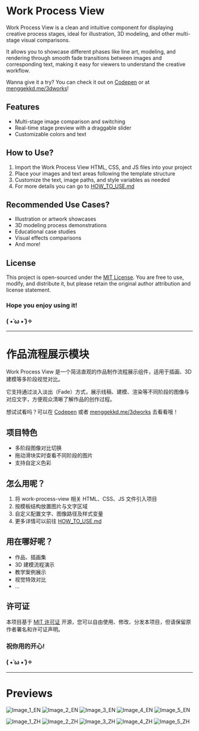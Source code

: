# Work Process View

Work Process View is a clean and intuitive component for displaying creative process stages, ideal for illustration, 3D modeling, and other multi-stage visual comparisons.

It allows you to showcase different phases like line art, modeling, and rendering through smooth fade transitions between images and corresponding text, making it easy for viewers to understand the creative workflow.

Wanna give it a try? You can check it out on [Codepen](https://codepen.io/menggekkd/pen/NPPVjom) or at [menggekkd.me/3dworks](https://menggekkd.me/3dworks)!

## Features

- Multi-stage image comparison and switching
- Real-time stage preview with a draggable slider
- Customizable colors and text

## How to Use?

1. Import the Work Process View HTML, CSS, and JS files into your project
2. Place your images and text areas following the template structure
3. Customize the text, image paths, and style variables as needed
4. For more details you can go to [HOW_TO_USE.md](https://github.com/menggekkd/work-process-view/blob/main/HOW_TO_USE.md)

## Recommended Use Cases?

- Illustration or artwork showcases
- 3D modeling process demonstrations
- Educational case studies
- Visual effects comparisons
- And more!

## License

This project is open-sourced under the [MIT License](https://github.com/menggekkd/work-process-view/blob/main/LICENSE). You are free to use, modify, and distribute it, but please retain the original author attribution and license statement.

### Hope you enjoy using it!
### ( •̀ ω •́ )✧

---

# 作品流程展示模块

Work Process View 是一个简洁直观的作品制作流程展示组件，适用于插画、3D建模等多阶段视觉对比。

它支持通过淡入淡出（Fade）方式，展示线稿、建模、渲染等不同阶段的图像与对应文字，方便观众清晰了解作品的创作过程。

想试试看吗？可以在 [Codepen](https://codepen.io/menggekkd/pen/NPPVjom) 或者 [menggekkd.me/3dworks](https://menggekkd.me/3dworks) 去看看哦！

## 项目特色

- 多阶段图像对比切换
- 拖动滑块实时查看不同阶段的图片
- 支持自定义色彩

## 怎么用呢？

1. 将 work-process-view 相关 HTML、CSS、JS 文件引入项目
2. 按模板结构放置图片与文字区域
3. 自定义配置文字、图像路径及样式变量
4. 更多详情可以前往 [HOW_TO_USE.md](https://github.com/menggekkd/work-process-view/blob/main/HOW_TO_USE.md)

## 用在哪好呢？

- 作品、插画集
- 3D 建模流程演示
- 教学案例展示
- 视觉特效对比
- ...

## 许可证

本项目基于 [MIT 许可证](https://github.com/menggekkd/work-process-view/blob/main/LICENSE) 开源，您可以自由使用、修改、分发本项目，但请保留原作者署名和许可证声明。

### 祝你用的开心!
### ( •̀ ω •́ )✧


---

# Previews

![Image_1_EN](https://github.com/user-attachments/assets/133d9ac8-03ee-420b-a8b7-b73a59a1e221)
![Image_2_EN](https://github.com/user-attachments/assets/570c91a9-5c3f-4a8c-a7ab-bdef7acfa7d5)
![Image_3_EN](https://github.com/user-attachments/assets/a581d958-75af-41e6-b0d4-5db56018ac6a)
![Image_4_EN](https://github.com/user-attachments/assets/2b170d50-5099-450a-87a9-625f92fd63c7)
![Image_5_EN](https://github.com/user-attachments/assets/2dd9762f-5b58-41c7-bcb8-d260d7d51d8f)

![Image_1_ZH](https://github.com/user-attachments/assets/5b7bedbc-14bc-44c6-8047-5406ee91cf14)
![Image_2_ZH](https://github.com/user-attachments/assets/b867ae12-a758-4290-b4be-b0ec2c212599)
![Image_3_ZH](https://github.com/user-attachments/assets/11e51f03-b52a-4920-bda2-32b64ebcf056)
![Image_4_ZH](https://github.com/user-attachments/assets/5675f699-5b98-4ba8-851c-4e3daed9eb98)
![Image_5_ZH](https://github.com/user-attachments/assets/84beecf3-8fe8-4fa4-8930-513adc67664c)

